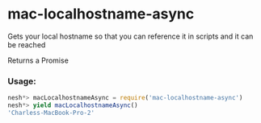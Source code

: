 # mac-localhostname-async
Gets your local hostname so that you can reference it in scripts and it can be reached

Returns a Promise

### Usage:
```js
nesh*> macLocalhostnameAsync = require('mac-localhostname-async')
nesh*> yield macLocalhostnameAsync()
'Charless-MacBook-Pro-2'
```
